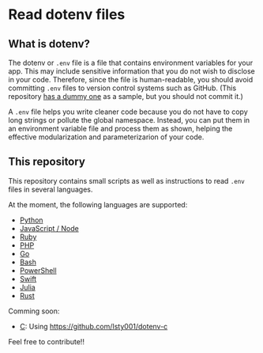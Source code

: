 # Read dotenv files

## What is dotenv?

The dotenv or `.env` file is a file that contains environment variables for your app. This may include sensitive information that you do not wish to disclose in your code. Therefore, since the file is human-readable, you should avoid committing `.env` files to version control systems such as GitHub. (This repository [has a dummy one](./.env) as a sample, but you should not commit it.)

A `.env` file helps you write cleaner code because you do not have to copy long strings or pollute the global namespace. Instead, you can put them in an environment variable file and process them as shown, helping the effective modularization and parameterizarion of your code.


## This repository

This repository contains small scripts as well as instructions to read `.env` files in several languages.

At the moment, the following languages are supported:

- [Python](./python/)
- [JavaScript / Node](./node/)
- [Ruby](./ruby/)
- [PHP](./php/)
- [Go](./go/)
- [Bash](./bash/)
- [PowerShell](./ps1/)
- [Swift](./swift/)
- [Julia](./julia/)
- [Rust](./rust/)


Comming soon:

- [C](./c/): Using <https://github.com/Isty001/dotenv-c>

Feel free to contribute!!
